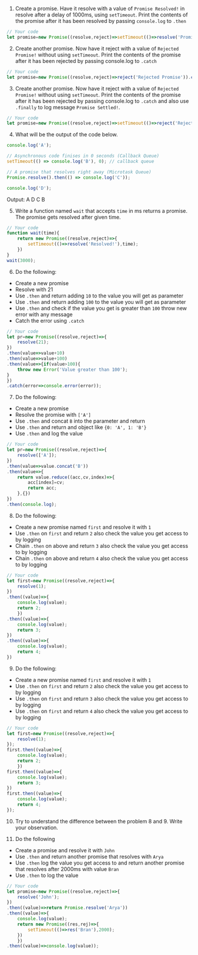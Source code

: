 1. Create a promise. Have it resolve with a value of `Promise Resolved!` in resolve after a delay of 1000ms, using `setTimeout`. Print the contents of the promise after it has been resolved by passing `console.log` to `.then`

```js
// Your code
let promise=new Promise((resolve,reject)=>setTimeout(()=>resolve('Promise Resolved!'),3000)).then(value=>console.log(value));
```

2. Create another promise. Now have it reject with a value of `Rejected Promise!` without using `setTimeout`. Print the contents of the promise after it has been rejected by passing console.log to `.catch`

```js
// Your code
let promise=new Promise((resolve,reject)=>reject('Rejected Promise')).catch(error=>console.log(error));
```

3. Create another promise. Now have it reject with a value of `Rejected Promise!` without using `setTimeout`. Print the contents of the promise after it has been rejected by passing console.log to `.catch` and also use `.finally` to log message `Promise Settled!`.

```js
// Your code
let promise=new Promise((resolve,reject)=>setTimeout(()=>reject('Rejected Promise!'),3000)).catch(error=>console.log(error)).finally(()=>console.log('Promise Settled!'));


```

4. What will be the output of the code below.

```js
console.log('A');

// Asynchronous code finises in 0 seconds (Callback Queue)
setTimeout(() => console.log('B'), 0); // callback queue

// A promise that resolves right away (Microtask Queue)
Promise.resolve().then(() => console.log('C'));

console.log('D');
```
Output: A D C B

5. Write a function named `wait` that accepts `time` in ms returns a promise. The promise gets resolved after given time.

```js
// Your code
function wait(time){
    return new Promise((resolve,reject)=>{
        setTimeout(()=>resolve('Resolved!'),time);
    })
}
wait(3000);
```

6. Do the following:

- Create a new promise
- Resolve with 21
- Use `.then` and return adding `10` to the value you will get as parameter
- Use `.then` and return adding `100` to the value you will get as parameter
- Use `.then` and check if the value you get is greater than `100` throw new error with any message
- Catch the error using `.catch`

```js
// Your code
let pr=new Promise((resolve,reject)=>{
    resolve(21);
})
.then(value=>value+10)
.then(value=>value+100)
.then(value=>{if(value>100){
    throw new Error('Value greater than 100');
}
})
.catch(error=>console.error(error));
```

7. Do the following:

- Create a new promise
- Resolve the promise with `['A']`
- Use `.then` and concat `B` into the parameter and return
- Use `.then` and return and object like `{0: 'A', 1: 'B'}`
- Use `.then` and log the value

```js
// Your code
let pr=new Promise((resolve,reject)=>{
    resolve(['A']);
})
.then(value=>value.concat('B'))
.then(value=>{
    return value.reduce((acc,cv,index)=>{
        acc[index]=cv;
        return acc;
    },{})
})
.then(console.log);
```

8. Do the following:

- Create a new promise named `first` and resolve it with `1`
- Use `.then` on `first` and return `2` also check the value you get access to by logging
- Chain `.then` on above and return `3` also check the value you get access to by logging
- Chain `.then` on above and return `4` also check the value you get access to by logging

```js
// Your code
let first=new Promise((resolve,reject)=>{
    resolve(1);
})
.then((value)=>{
    console.log(value);
    return 2;
    })
.then((value)=>{
    console.log(value);
    return 3;
})
.then((value)=>{
    console.log(value);
    return 4;
})
```

9. Do the following:

- Create a new promise named `first` and resolve it with `1`
- Use `.then` on `first` and return `2` also check the value you get access to by logging
- Use `.then` on `first` and return `3` also check the value you get access to by logging
- Use `.then` on `first` and return `4` also check the value you get access to by logging

```js
// Your code
let first=new Promise((resolve,reject)=>{
    resolve(1);
});
first.then((value)=>{
    console.log(value);
    return 2;
    })
first.then((value)=>{
    console.log(value);
    return 3;
})
first.then((value)=>{
    console.log(value);
    return 4;
});
```

10. Try to understand the difference between the problem 8 and 9. Write your observation.

11. Do the following

- Create a promise and resolve it with `John`
- Use `.then` and return another promise that resolves with `Arya`
- Use `.then` log the value you get access to and return another promise that resolves after 2000ms with value `Bran`
- Use `.then` to log the value

```js
// Your code
let promise=new Promise((resolve,reject)=>{
    resolve('John');
})
.then((value)=>return Promise.resolve('Arya'))
.then((value)=>{
    console.log(value);
    return new Promise((res,rej)=>{
        setTimeout(()=>res('Bran'),2000);
    })
    })
.then((value)=>console.log(value));
```
